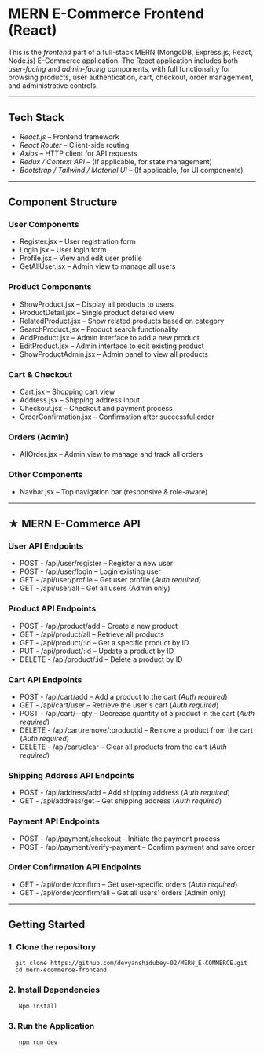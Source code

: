 #  MERN E-Commerce Frontend (React)

This is the *frontend* part of a full-stack MERN (MongoDB, Express.js, React, Node.js) E-Commerce application. The React application includes both *user-facing* and *admin-facing* components, with full functionality for browsing products, user authentication, cart, checkout, order management, and administrative controls.

---

## Tech Stack

- *React.js* – Frontend framework
- *React Router* – Client-side routing
- *Axios* – HTTP client for API requests
- *Redux / Context API* – (If applicable, for state management)
- *Bootstrap / Tailwind / Material UI* – (If applicable, for UI components)

---

##  Component Structure

###  User Components

- Register.jsx – User registration form
- Login.jsx – User login form
- Profile.jsx – View and edit user profile
- GetAllUser.jsx – Admin view to manage all users

###  Product Components

- ShowProduct.jsx – Display all products to users
- ProductDetail.jsx – Single product detailed view
- RelatedProduct.jsx – Show related products based on category
- SearchProduct.jsx – Product search functionality
- AddProduct.jsx – Admin interface to add a new product
- EditProduct.jsx – Admin interface to edit existing product
- ShowProductAdmin.jsx – Admin panel to view all products

###  Cart & Checkout

- Cart.jsx – Shopping cart view
- Address.jsx – Shipping address input
- Checkout.jsx – Checkout and payment process
- OrderConfirmation.jsx – Confirmation after successful order

###  Orders (Admin)

- AllOrder.jsx – Admin view to manage and track all orders

###  Other Components

- Navbar.jsx – Top navigation bar (responsive & role-aware)

---

## ★ MERN E-Commerce API

###  User API Endpoints

- POST - /api/user/register – Register a new user
- POST - /api/user/login – Login existing user
- GET - /api/user/profile – Get user profile (*Auth required*)
- GET - /api/user/all – Get all users (Admin only)

###  Product API Endpoints

- POST - /api/product/add – Create a new product
- GET - /api/product/all – Retrieve all products
- GET - /api/product/:id – Get a specific product by ID
- PUT - /api/product/:id – Update a product by ID
- DELETE - /api/product/:id – Delete a product by ID

###  Cart API Endpoints

- POST - /api/cart/add – Add a product to the cart (*Auth required*)
- GET - /api/cart/user – Retrieve the user's cart (*Auth required*)
- POST - /api/cart/--qty – Decrease quantity of a product in the cart (*Auth required*)
- DELETE - /api/cart/remove/:productid – Remove a product from the cart (*Auth required*)
- DELETE - /api/cart/clear – Clear all products from the cart (*Auth required*)

###  Shipping Address API Endpoints

- POST - /api/address/add – Add shipping address (*Auth required*)
- GET - /api/address/get – Get shipping address (*Auth required*)

###  Payment API Endpoints

- POST - /api/payment/checkout – Initiate the payment process
- POST - /api/payment/verify-payment – Confirm payment and save order

###  Order Confirmation API Endpoints

- GET - /api/order/confirm – Get user-specific orders (*Auth required*)
- GET - /api/order/confirm/all – Get all users' orders (Admin only)

---

##  Getting Started

### 1. Clone the repository
      git clone https://github.com/devyanshidubey-02/MERN_E-COMMERCE.git
      cd mern-ecommerce-frontend
### 2. Install Dependencies 
       Npm install 

### 3. Run the Application
       npm run dev


